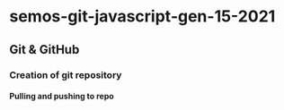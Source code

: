 # semos-git-javascript-gen-15-2021

## Git & GitHub

### Creation of git repository

#### Pulling and pushing to repo
